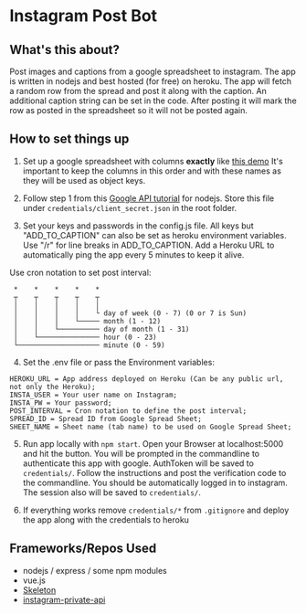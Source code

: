 # Instagram Post Bot

## What's this about?
Post images and captions from a google spreadsheet to instagram. The app is written in nodejs and best hosted (for free) on heroku.
The app will fetch a random row from the spread and post it along with the caption. An additional caption string can be set in the code. After posting it will mark the row as posted in the spreadsheet so it will not be posted again.

## How to set things up

1. Set up a google spreadsheet with columns **exactly** like [this demo](https://docs.google.com/spreadsheets/d/1t-lCq91ExjEOA8wAEpxunzyDcpPMjGzsLTA5iYwEMNA/edit?usp=sharing)
It's important to keep the columns in this order and with these names as they will be used as object keys.

2. Follow step 1 from this [Google API tutorial](https://developers.google.com/sheets/api/quickstart/nodejs) for nodejs. Store this file under `credentials/client_secret.json` in the root folder.

3. Set your keys and passwords in the config.js file. All keys but "ADD_TO_CAPTION" can also be set as heroku environment variables. Use "/r" for line breaks in ADD_TO_CAPTION. Add a Heroku URL to automatically ping the app every 5 minutes to keep it alive.

Use cron notation to set post interval:

```
 *    *    *    *    *
 ┬    ┬    ┬    ┬    ┬
 │    │    │    │    │
 │    │    │    │    └ day of week (0 - 7) (0 or 7 is Sun)
 │    │    │    └───── month (1 - 12)
 │    │    └────────── day of month (1 - 31)
 │    └─────────────── hour (0 - 23)
 └──────────────────── minute (0 - 59)
 ```

 4. Set the .env file or pass the Environment variables: 
 
 ```
 HEROKU_URL = App address deployed on Heroku (Can be any public url, not only the Heroku);
 INSTA_USER = Your user name on Instagram;
 INSTA_PW = Your password;
 POST_INTERVAL = Cron notation to define the post interval;
 SPREAD_ID = Spread ID from Google Spread Sheet;
 SHEET_NAME = Sheet name (tab name) to be used on Google Spread Sheet;
 ```
 
 5. Run app locally with `npm start`. Open your Browser at localhost:5000 and hit the button. You will be prompted in the commandline to authenticate this app with google. AuthToken will be saved to `credentials/`. Follow the instructions and post the verification code to the commandline. You should be automatically logged in to instagram. The session also will be saved to `credentials/`.

 6. If everything works remove `credentials/*` from `.gitignore` and deploy the app along with the credentials to heroku

## Frameworks/Repos Used
- nodejs / express / some npm modules
- vue.js
- [Skeleton](https://github.com/dhg/Skeleton)
- [instagram-private-api](https://github.com/huttarichard/instagram-private-api)
